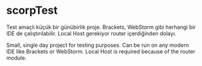# scorpTest
Test amaçlı küçük bir günübirlik proje.
Brackets, WebStorm gibi herhangi bir IDE de çalıştırılabilir. Local Host gerekiyor router içerdiğinden dolayı.

Small, single day project for testing purposes.
Can be run on any modern IDE like Brackets or WebStorm. Local Host is required because of the router module.
